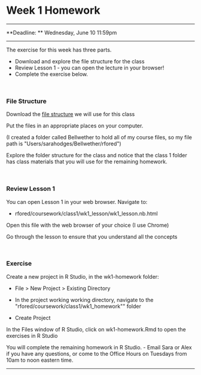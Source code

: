 # Week 1 Homework

<hr>

**Deadline: ** Wednesday, June 10 11:59pm

<hr>

The exercise for this week has three parts. 

* Download and explore the file structure for the class
* Review Lesson 1 - you can open the lecture in your browser!
* Complete the exercise below.

<br>

### File Structure

Download the [file structure](https://drive.google.com/drive/folders/1GlyiIhtwAN3HOAruTI9pTkMGTK7xw0K1?usp=sharing) we will use for this class

Put the files in an appropriate places on your computer.  

(I created a folder called Bellwether to hold all of my course files, so my file path is "Users/sarahodges/Bellwether/rfored")

Explore the folder structure for the class and notice that the class 1 folder has class materials that you will use for the remaining homework.

<br>

### Review Lesson 1

You can open Lesson 1 in your web browser.  Navigate to:

* rfored/coursework/class1/wk1_lesson/wk1_lesson.nb.html

Open this file with the web browser of your choice (I use Chrome)

Go through the lesson to ensure that you understand all the concepts

<br>

### Exercise

Create a new project in R Studio, in the wk1-homework folder:

  + File > New Project > Existing Directory

  + In the project working working directory, navigate to the "rfored/coursework/class1/wk1_homework"" folder
  
  + Create Project
  
In the Files window of R Studio, click on wk1-homework.Rmd to open the exercises in R Studio

You will complete the remaining homework in R Studio. - Email Sara or Alex if you have any questions, or come to the Office Hours on Tuesdays from 10am to noon eastern time.

<hr>


